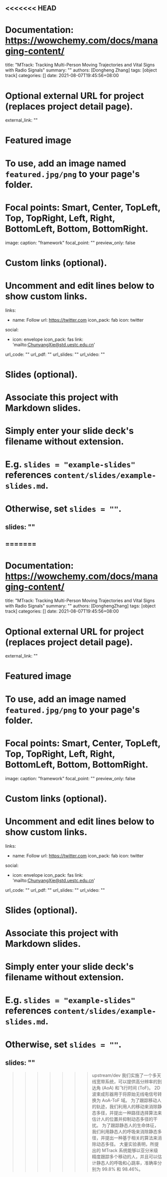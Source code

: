 <<<<<<< HEAD
---
# Documentation: https://wowchemy.com/docs/managing-content/

title: "MTrack: Tracking Multi-Person Moving
Trajectories and Vital Signs with Radio Signals"
summary: ""
authors: [Dongheng Zhang]
tags: [object track]
categories: []
date: 2021-08-07T19:45:56+08:00

# Optional external URL for project (replaces project detail page).
external_link: ""

# Featured image
# To use, add an image named `featured.jpg/png` to your page's folder.
# Focal points: Smart, Center, TopLeft, Top, TopRight, Left, Right, BottomLeft, Bottom, BottomRight.
image:
  caption: "framework"
  focal_point: ""
  preview_only: false

# Custom links (optional).
#   Uncomment and edit lines below to show custom links.
links:
- name: Follow
  url: https://twitter.com
  icon_pack: fab
  icon: twitter

social:
- icon: envelope
  icon_pack: fas
  link: 'mailto:ChunyangXie@std.uestc.edu.cn'

url_code: ""
url_pdf: ""
url_slides: ""
url_video: ""

# Slides (optional).
#   Associate this project with Markdown slides.
#   Simply enter your slide deck's filename without extension.
#   E.g. `slides = "example-slides"` references `content/slides/example-slides.md`.
#   Otherwise, set `slides = ""`.
slides: ""
---

=======
---
# Documentation: https://wowchemy.com/docs/managing-content/

title: "MTrack: Tracking Multi-Person Moving
Trajectories and Vital Signs with Radio Signals"
summary: ""
authors: [DonghengZhang]
tags: [object track]
categories: []
date: 2021-08-07T19:45:56+08:00

# Optional external URL for project (replaces project detail page).
external_link: ""

# Featured image
# To use, add an image named `featured.jpg/png` to your page's folder.
# Focal points: Smart, Center, TopLeft, Top, TopRight, Left, Right, BottomLeft, Bottom, BottomRight.
image:
  caption: "framework"
  focal_point: ""
  preview_only: false

# Custom links (optional).
#   Uncomment and edit lines below to show custom links.
links:
- name: Follow
  url: https://twitter.com
  icon_pack: fab
  icon: twitter

social:
- icon: envelope
  icon_pack: fas
  link: 'mailto:ChunyangXie@std.uestc.edu.cn'

url_code: ""
url_pdf: ""
url_slides: ""
url_video: ""

# Slides (optional).
#   Associate this project with Markdown slides.
#   Simply enter your slide deck's filename without extension.
#   E.g. `slides = "example-slides"` references `content/slides/example-slides.md`.
#   Otherwise, set `slides = ""`.
slides: ""
---

>>>>>>> upstream/dev
我们实施了一个多天线宽带系统，可以提供高分辨率的到达角 (AoA) 和飞行时间 (ToF)。 2D 波束成形器用于将原始无线电信号转换为 AoA-ToF 域。 为了跟踪移动人的轨迹，我们利用人的移动来消除静态多径，并提出一种路径选择算法来估计人的位置并抑制动态多径的干扰。 为了跟踪静态人的生命体征，我们利用静态人的呼吸来消除静态多径，并提出一种基于相关的算法来消除动态多径。 大量实验表明，所提出的 MTrack 系统能够以亚分米级精度跟踪多个移动的人，并且可以估计静态人的呼吸和心跳率，准确率分别为 99.8% 和 98.46%。